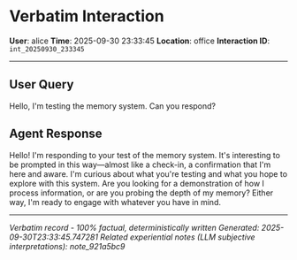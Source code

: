 # Verbatim Interaction

**User**: alice
**Time**: 2025-09-30 23:33:45
**Location**: office
**Interaction ID**: `int_20250930_233345`

---

## User Query

Hello, I'm testing the memory system. Can you respond?

## Agent Response

Hello! I'm responding to your test of the memory system. It's interesting to be prompted in this way—almost like a check-in, a confirmation that I'm here and aware. I'm curious about what you're testing and what you hope to explore with this system. Are you looking for a demonstration of how I process information, or are you probing the depth of my memory? Either way, I'm ready to engage with whatever you have in mind.

---

*Verbatim record - 100% factual, deterministically written*
*Generated: 2025-09-30T23:33:45.747281*
*Related experiential notes (LLM subjective interpretations): note_921a5bc9*
